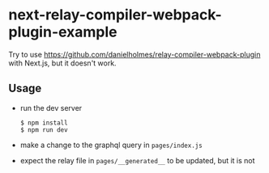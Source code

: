 # next-relay-compiler-webpack-plugin-example

Try to use https://github.com/danielholmes/relay-compiler-webpack-plugin with Next.js, but it doesn't work.

## Usage

- run the dev server
  ```
  $ npm install
  $ npm run dev
  ```

- make a change to the graphql query in `pages/index.js`
- expect the relay file in `pages/__generated__` to be updated, but it is not
